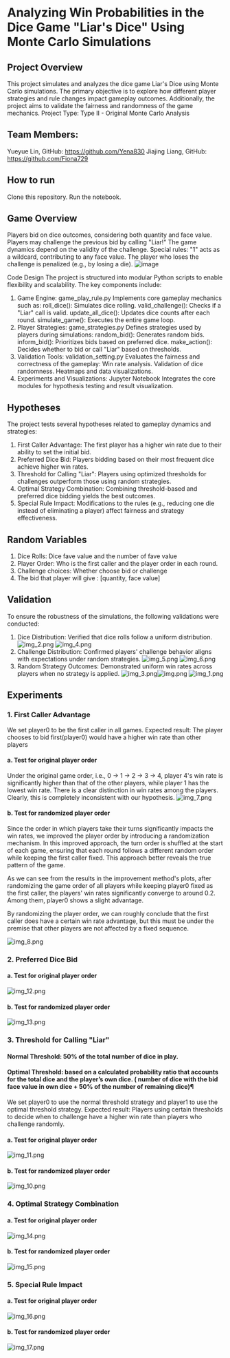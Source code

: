# Analyzing Win Probabilities in the Dice Game "Liar's Dice" Using Monte Carlo Simulations
## Project Overview
This project simulates and analyzes the dice game Liar's Dice using Monte Carlo simulations. The primary objective is to explore how different player strategies and rule changes impact gameplay outcomes. Additionally, the project aims to validate the fairness and randomness of the game mechanics.
Project Type: Type II - Original Monte Carlo Analysis 

## Team Members:
Yueyue Lin, GitHub: https://github.com/Yena830
Jiajing Liang, GitHub: https://github.com/Fiona729

## How to run
Clone this repository.
Run the notebook.

## Game Overview
Players bid on dice outcomes, considering both quantity and face value.
Players may challenge the previous bid by calling "Liar!" The game dynamics depend on the validity of the challenge.
Special rules:
"1" acts as a wildcard, contributing to any face value.
The player who loses the challenge is penalized (e.g., by losing a die).
![image](https://github.com/user-attachments/assets/33a0e221-4f8b-4819-907b-95f4aa4ac5a4)

Code Design
The project is structured into modular Python scripts to enable flexibility and scalability. The key components include:

1. Game Engine: game_play_rule.py
Implements core gameplay mechanics such as:
roll_dice(): Simulates dice rolling.
valid_challenge(): Checks if a "Liar" call is valid.
update_all_dice(): Updates dice counts after each round.
simulate_game(): Executes the entire game loop.
2. Player Strategies: game_strategies.py
Defines strategies used by players during simulations:
random_bid(): Generates random bids.
inform_bid(): Prioritizes bids based on preferred dice.
make_action(): Decides whether to bid or call "Liar" based on thresholds.
3. Validation Tools: validation_setting.py
Evaluates the fairness and correctness of the gameplay:
Win rate analysis.
Validation of dice randomness.
Heatmaps and data visualizations.
4. Experiments and Visualizations: Jupyter Notebook
Integrates the core modules for hypothesis testing and result visualization.


## Hypotheses
The project tests several hypotheses related to gameplay dynamics and strategies:

1. First Caller Advantage: The first player has a higher win rate due to their ability to set the initial bid.
2. Preferred Dice Bid: Players bidding based on their most frequent dice achieve higher win rates.
3. Threshold for Calling "Liar": Players using optimized thresholds for challenges outperform those using random strategies.
4. Optimal Strategy Combination: Combining threshold-based and preferred dice bidding yields the best outcomes.
5. Special Rule Impact: Modifications to the rules (e.g., reducing one die instead of eliminating a player) affect fairness and strategy effectiveness.

## Random Variables
1. Dice Rolls: Dice fave value and the number of fave value
2. Player Order: Who is the first caller and the player order in each round.
3. Challenge choices: Whether choose bid or challenge
4. The bid that player will give : [quantity, face value]

## Validation
To ensure the robustness of the simulations, the following validations were conducted:

1. Dice Distribution: Verified that dice rolls follow a uniform distribution.
![img_2.png](images/img_2.png)
![img_4.png](images/img_4.png)
2. Challenge Distribution: Confirmed players' challenge behavior aligns with expectations under random strategies.
![img_5.png](images/img_5.png)
![img_6.png](images/img_6.png)
3. Random Strategy Outcomes: Demonstrated uniform win rates across players when no strategy is applied.
![img_3.png](images/img_3.png)![img.png](images/img.png) ![img_1.png](images/img_1.png)


## Experiments
### 1. First Caller Advantage
We set player0 to be the first caller in all games.
Expected result: The player chooses to bid first(player0) would have a higher win rate than other players
#### a. Test for original player order
Under the original game order, i.e., 0 -> 1 -> 2 -> 3 -> 4, player 4's win rate is significantly higher than that of the other players, while player 1 has the lowest win rate. There is a clear distinction in win rates among the players. 
Clearly, this is completely inconsistent with our hypothesis.
![img_7.png](images/img_7.png)
#### b. Test for randomized player order
Since the order in which players take their turns significantly impacts the win rates, we improved the player order by introducing a randomization mechanism. In this improved approach, the turn order is shuffled at the start of each game, ensuring that each round follows a different random order while keeping the first caller fixed. This approach better reveals the true pattern of the game.

As we can see from the results in the improvement method's plots, after randomizing the game order of all players while keeping player0 fixed as the first caller, the players' win rates significantly converge to around 0.2. Among them, player0 shows a slight advantage.

By randomizing the player order, we can roughly conclude that the first caller does have a certain win rate advantage, but this must be under the premise that other players are not affected by a fixed sequence.

![img_8.png](images/img_8.png)

### 2. Preferred Dice Bid
#### a. Test for original player order
![img_12.png](images/img_12.png)
#### b. Test for randomized player order
![img_13.png](images/img_13.png)

### 3. Threshold for Calling "Liar"
#### Normal Threshold: 50% of the total number of dice in play.
#### Optimal Threshold: based on a calculated probability ratio that accounts for the total dice and the player’s own dice. ( number of dice with the bid face value in own dice + 50% of the number of remaining dice)¶
We set player0 to use the normal threshold strategy and player1 to use the optimal threshold strategy.
Expected result: Players using certain thresholds to decide when to challenge have a higher win rate than players who challenge randomly.
#### a. Test for original player order
![img_11.png](images/img_11.png)
#### b. Test for randomized player order
![img_10.png](images/img_10.png)
### 4. Optimal Strategy Combination
#### a. Test for original player order
![img_14.png](images/img_14.png)
#### b. Test for randomized player order
![img_15.png](images/img_15.png)
### 5. Special Rule Impact
#### a. Test for original player order
![img_16.png](images/img_16.png)
#### b. Test for randomized player order
![img_17.png](images/img_17.png)

